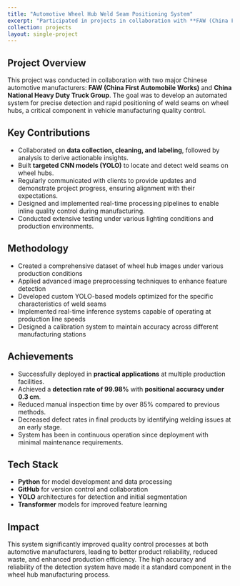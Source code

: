 ```yaml
---
title: "Automotive Wheel Hub Weld Seam Positioning System"
excerpt: "Participated in projects in collaboration with **FAW (China First Automobile Works)** and **China National Heavy Duty Truck Group**, implementing precise detection and rapid positioning of weld seams on wheel hubs, 2020<br/><br/><img src='/images/feng.png' width='750'>"
collection: projects
layout: single-project
---
```


## Project Overview

This project was conducted in collaboration with two major Chinese automotive manufacturers: **FAW (China First Automobile Works)** and **China National Heavy Duty Truck Group**. The goal was to develop an automated system for precise detection and rapid positioning of weld seams on wheel hubs, a critical component in vehicle manufacturing quality control.

## Key Contributions  
- Collaborated on **data collection, cleaning, and labeling**, followed by analysis to derive actionable insights.
- Built **targeted CNN models (YOLO)** to locate and detect weld seams on wheel hubs.
- Regularly communicated with clients to provide updates and demonstrate project progress, ensuring alignment with their expectations.
- Designed and implemented real-time processing pipelines to enable inline quality control during manufacturing.
- Conducted extensive testing under various lighting conditions and production environments.

## Methodology
- Created a comprehensive dataset of wheel hub images under various production conditions
- Applied advanced image preprocessing techniques to enhance feature detection
- Developed custom YOLO-based models optimized for the specific characteristics of weld seams
- Implemented real-time inference systems capable of operating at production line speeds
- Designed a calibration system to maintain accuracy across different manufacturing stations

## Achievements  
- Successfully deployed in **practical applications** at multiple production facilities.
- Achieved a **detection rate of 99.98%** with **positional accuracy under 0.3 cm**.
- Reduced manual inspection time by over 85% compared to previous methods.
- Decreased defect rates in final products by identifying welding issues at an early stage.
- System has been in continuous operation since deployment with minimal maintenance requirements.

## Tech Stack

- **Python** for model development and data processing
- **GitHub** for version control and collaboration
- **YOLO** architectures for detection and initial segmentation
- **Transformer** models for improved feature learning

## Impact
This system significantly improved quality control processes at both automotive manufacturers, leading to better product reliability, reduced waste, and enhanced production efficiency. The high accuracy and reliability of the detection system have made it a standard component in the wheel hub manufacturing process.
